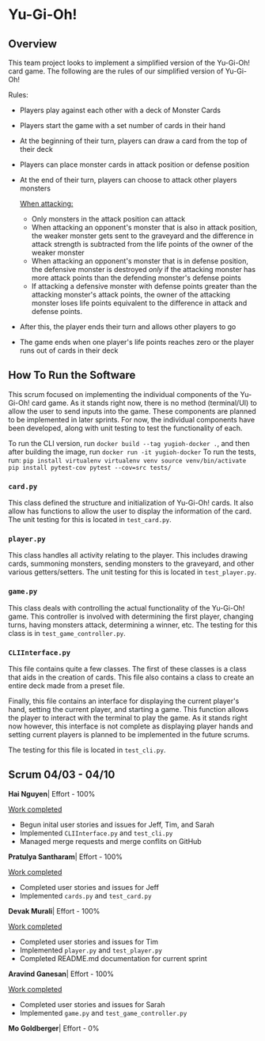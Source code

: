 # Yu-Gi-Oh!

## Overview
This team project looks to implement a simplified version of the Yu-Gi-Oh! card game. The following are the rules of our simplified version of Yu-Gi-Oh!

Rules:
- Players play against each other with a deck of Monster Cards
- Players start the game with a set number of cards in their hand
- At the beginning of their turn, players can draw a card from the top of their deck
- Players can place monster cards in attack position or defense position
- At the end of their turn, players can choose to attack other players monsters

    <ins>When attacking:</ins>
    - Only monsters in the attack position can attack
    - When attacking an opponent's monster that is also in attack position, the weaker monster gets sent to the graveyard and the difference in attack strength is subtracted from the life points of the owner of the weaker monster
    - When attacking an opponent's monster that is in defense position, the defensive monster is destroyed *only* if the attacking monster has more attack points than the defending monster's defense points
    - If attacking a defensive monster with defense points greater than the attacking monster's attack points, the owner of the attacking monster loses life points equivalent to the difference in attack and defense points.

- After this, the player ends their turn and allows other players to go
- The game ends when one player's life points reaches zero or the player runs out of cards in their deck

## How To Run the Software

This scrum focused on implementing the individual components of the Yu-Gi-Oh! card game. As it stands right now, there is no method (terminal/UI) to allow the user to send inputs into the game. These components are planned to be implemented in later sprints. For now, the individual components have been developed, along with unit testing to test the functionality of each.

To run the CLI version, run `docker build --tag yugioh-docker .`, and then after building the image, run 
`docker run -it yugioh-docker`
To run the tests, run:
`
pip install virtualenv
virtualenv venv
source venv/bin/activate
pip install pytest-cov
pytest --cov=src tests/
`
### `card.py`

This class defined the structure and initialization of Yu-Gi-Oh! cards. It also allow has functions to allow the user to display the information of the card. The unit testing for this is located in `test_card.py`.

### `player.py`

This class handles all activity relating to the player. This includes drawing cards, summoning monsters, sending monsters to the graveyard, and other various getters/setters. The unit testing for this is located in `test_player.py`.

### `game.py`
This class deals with controlling the actual functionality of the Yu-Gi-Oh! game. This controller is involved with determining the first player, changing turns, having monsters attack, determining a winner, etc. The testing for this class is in `test_game_controller.py`.

### `CLIInterface.py`

This file contains quite a few classes. The first of these classes is a class that aids in the creation of cards. This file also contains a class to create an entire deck made from a preset file.

Finally, this file contains an interface for displaying the current player's hand, setting the current player, and starting a game. This function allows the player to interact with the terminal to play the game. As it stands right now however, this interface is not complete as displaying player hands and setting current players is planned to be implemented in the future scrums.

The testing for this file is located in `test_cli.py`.


## Scrum 04/03 - 04/10

**Hai Nguyen**| Effort - 100%

<ins>Work completed</ins>
- Begun inital user stories and issues for Jeff, Tim, and Sarah
- Implemented `CLIInterface.py` and `test_cli.py`
- Managed merge requests and merge conflits on GitHub

**Pratulya Santharam**| Effort - 100%

<ins>Work completed</ins>
- Completed user stories and issues for Jeff
- Implemented `cards.py` and `test_card.py`

**Devak Murali**| Effort - 100%

<ins>Work completed</ins>
- Completed user stories and issues for Tim
- Implemented `player.py` and `test_player.py`
- Completed README.md documentation for current sprint

**Aravind Ganesan**| Effort - 100%

<ins>Work completed</ins>
- Completed user stories and issues for Sarah
- Implemented `game.py` and `test_game_controller.py`

**Mo Goldberger**| Effort - 0%
